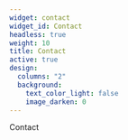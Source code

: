 ```yaml
---
widget: contact
widget_id: Contact
headless: true
weight: 10
title: Contact
active: true
design:
  columns: "2"
  background:
    text_color_light: false
    image_darken: 0
---
```

Contact